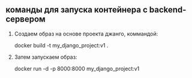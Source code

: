 ## команды для запуска контейнера c backend-сервером
1) Создаем образ на основе проекта джанго, коммандой: 

   docker build -t my_django_project:v1 .

3) Затем запускаем образ:

   docker run -d -p 8000:8000 my_django_project:v1
